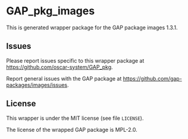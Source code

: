 # GAP_pkg_images

This is generated wrapper package for the GAP package images 1.3.1.

## Issues

Please report issues specific to this wrapper package at <https://github.com/oscar-system/GAP_pkg>.

Report general issues with the GAP package at <https://github.com/gap-packages/images/issues>.

## License

This wrapper is under the MIT license (see file `LICENSE`).

The license of the wrapped GAP package is MPL-2.0.
